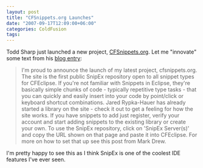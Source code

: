 ```yaml
---
layout: post
title: "CFSnippets.org Launches"
date: "2007-09-17T12:09:00+06:00"
categories: ColdFusion 
tags: 
---
```


Todd Sharp just launched a new project, <a href="http://www.cfsnippets.org">CFSnippets.org</a>. Let me "innovate" some text from his <a href="http://cfsilence.com/blog/client/index.cfm/2007/9/17/cfsnippetsorg-Launches--New-ColdFusion-Community-Site">blog entry</a>:

<blockquote>
I'm proud to announce the launch of my latest project, cfsnippets.org. The site is the first public SnipEx repository open to all snippet types for CFEclipse. If you're not familiar with Snippets in Eclipse, they're basically simple chunks of code - typically repetitive type tasks - that you can quickly and easily insert into your code by point/click or keyboard shortcut combinations. Jared Rypka-Hauer has already started a library on the site - check it out to get a feeling for how the site works. If you have snippets to add just register, verify your account and start adding snippets to the existing library or create your own. To use the SnipEx repository, click on 'SnipEx Server(s)' and copy the URL shown on that page and paste it into CFEclipse. For more on how to set that up see this post from Mark Drew.
</blockquote>

I'm pretty happy to see this as I think SnipEx is one of the coolest IDE features I've ever seen.
